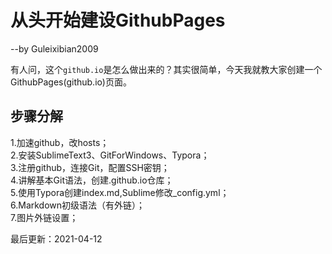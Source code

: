 # 从头开始建设GithubPages
--by Guleixibian2009

有人问，这个`github.io`是怎么做出来的？其实很简单，今天我就教大家创建一个GithubPages(github.io)页面。

## 步骤分解
1.加速github，改hosts；  
2.安装SublimeText3、GitForWindows、Typora；  
3.注册github，连接Git，配置SSH密钥；  
4.讲解基本Git语法，创建<username>.github.io仓库；<br />
5.使用Typora创建index.md,Sublime修改_config.yml；<br />
6.Markdown初级语法（有外链）；<br />
7.图片外链设置； <br />

最后更新：2021-04-12

